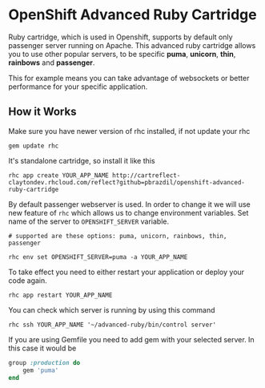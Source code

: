 # OpenShift Advanced Ruby Cartridge
Ruby cartridge, which is used in Openshift, supports by default only passenger server running on Apache. This advanced ruby cartridge allows you to use other popular servers, to be specific **puma**, **unicorn**, **thin**, **rainbows** and **passenger**.

This for example means you can take advantage of websockets or better performance for your specific application.


How it Works
------------
Make sure you have newer version of rhc installed, if not update your rhc

	gem update rhc

It's standalone cartridge, so install it like this

	rhc app create YOUR_APP_NAME http://cartreflect-claytondev.rhcloud.com/reflect?github=pbrazdil/openshift-advanced-ruby-cartridge

By default passenger webserver is used. In order to change it we will use new feature of <code>rhc</code> which allows us to change environment variables. Set name of the server to <code>OPENSHIFT_SERVER</code> variable.


	# supported are these options: puma, unicorn, rainbows, thin, passenger

	rhc env set OPENSHIFT_SERVER=puma -a YOUR_APP_NAME

To take effect you need to either restart your application or deploy your code again. 

	rhc app restart YOUR_APP_NAME
	
You can check which server is running by using this command

	rhc ssh YOUR_APP_NAME '~/advanced-ruby/bin/control server'


If you are using Gemfile you need to add gem with your selected server. In this case it would be

```ruby
group :production do
	gem 'puma'
end
```










